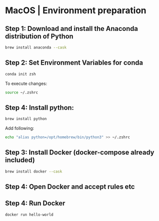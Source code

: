 # MacOS | Environment preparation

## Step 1: Download and install the Anaconda distribution of Python

```sh
brew install anaconda --cask
```

## Step 2: Set Environment Variables for conda

```sh
conda init zsh
```

To execute changes:

```sh
source ~/.zshrc
```

## Step 4: Install python:

```sh
brew install python
```

Add following:

```sh
echo "alias python=/opt/homebrew/bin/python3" >> ~/.zshrc
```

## Step 3: Install Docker (docker-compose already included)

```sh
brew install docker --cask
```

## Step 4: Open Docker and accept rules etc

## Step 4: Run Docker

```sh
docker run hello-world
```
